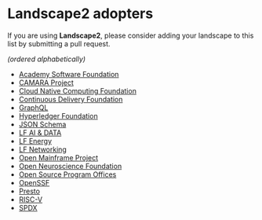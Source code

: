 # Landscape2 adopters

If you are using **Landscape2**, please consider adding your landscape to this list by submitting a pull request.

*(ordered alphabetically)*

- [Academy Software Foundation](https://aswf.landscape2.io)
- [CAMARA Project](https://camara.landscape2.io)
- [Cloud Native Computing Foundation](https://landscape.cncf.io)
- [Continuous Delivery Foundation](https://cdf.landscape2.io)
- [GraphQL](https://graphql.landscape2.io)
- [Hyperledger Foundation](https://dlt.landscape2.io)
- [JSON Schema ](https://landscape.json-schema.org)
- [LF AI & DATA](https://lfai.landscape2.io)
- [LF Energy](https://lfenergy.landscape2.io)
- [LF Networking](https://lfnetworking.landscape2.io)
- [Open Mainframe Project](https://omp.landscape2.io)
- [Open Neuroscience Foundation](https://neuroscience-landscape.com)
- [Open Source Program Offices](https://landscape.todogroup.org)
- [OpenSSF](https://openssf.landscape2.io)
- [Presto](https://presto.landscape2.io)
- [RISC-V](https://riscv.landscape2.io)
- [SPDX](https://spdx.landscape2.io)
